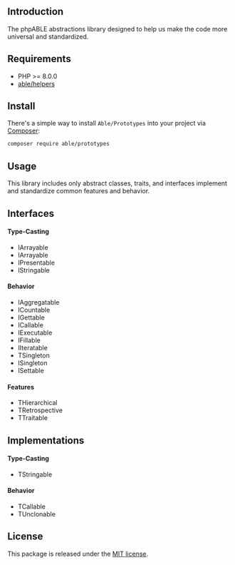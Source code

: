 ## Introduction
The phpABLE abstractions library designed to help us make the code more universal and standardized. 

## Requirements
* PHP >= 8.0.0
* [able/helpers](https://github.com/phpable/helpers)

## Install
There's a simple way to install ```Able/Prototypes``` into your project via [Composer](http://getcomposer.org):

```bash
composer require able/prototypes
```

## Usage
This library includes only abstract classes, traits, and interfaces implement and standardize common features and behavior. 

## Interfaces 

#### Type-Casting
* IArrayable
* IArrayable
* IPresentable
* IStringable

#### Behavior
* IAggregatable
* ICountable 
* IGettable
* ICallable 
* IExecutable
* IFillable
* IIteratable
* TSingleton
* ISingleton
* ISettable

#### Features 
* THierarchical
* TRetrospective
* TTraitable

## Implementations 

#### Type-Casting
* TStringable

#### Behavior
* TCallable
* TUnclonable

## License
This package is released under the [MIT license](https://github.com/phpable/prototypes/blob/master/LICENSE).
